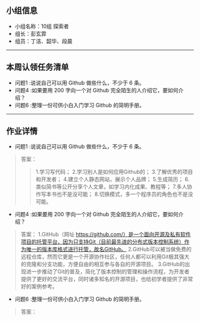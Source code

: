 ## 小组信息
- 小组名称：10组 探索者
- 组长：彭玄霏
- 组员：丁洁、韶华、段晨

------
## 本周认领任务清单
- 问题1 :说说自己可以用 Github 做些什么，不少于 6 条。
- 问题4 :如果要用 200 字向一个对 Github 完全陌生的人介绍它，要如何介绍？
- 问题6 :整理一份可供小白入门学习 Github 的简明手册。

------
## 作业详情
- 问题1 :说说自己可以用 Github 做些什么，不少于 6 条。
> 答案：
>> 1.学习写代码；
>> 2.学习别人是如何应用Github的；
3.了解优秀的项目和开发者；
4.建立个人静态网站，展示个人品牌；
5.生成简历；
6.类似简书等公开分享个人文章，如学习内化成果、教程等；
7.多人协作写本书也不是没可能；
8.切换模式，多一个程序员的角色也不是没可能。

- 问题4 :如果要用 200 字向一个对 Github 完全陌生的人介绍它，要如何介绍？
> 答案：
1.GitHub（网址 https://github.com/）是一个面向开源及私有软件项目的托管平台，因为只支持Git（目前最先进的分布式版本控制系统）作为唯一的版本库格式进行托管，故名GitHub。
2.GitHub可以被当做免费的远程仓库，然而它更是一个开源协作社区，任何人都可以利用Git极其强大的克隆和分支功能，方便自由的相互参与各自的开源项目。
3.GitHub的出现进一步推动了Git的普及，简化了版本控制的管理和操作流程，为开发者提供了更好的交流平台，同时诸多知名的开源项目，也给初学者提供了非常好的案例参考。

- 问题6 :整理一份可供小白入门学习 Github 的简明手册。
> 答案：


